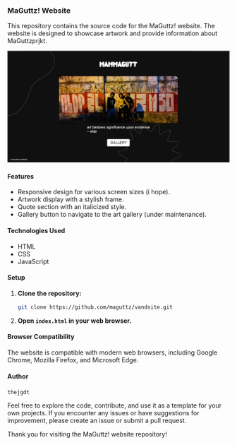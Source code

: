 ### MaGuttz! Website

This repository contains the source code for the MaGuttz! website. The website is designed to showcase artwork and provide information about MaGuttzprjkt.

![MaGuttz! Website Preview](images/preview.jpeg)

#### Features

- Responsive design for various screen sizes (i hope).
- Artwork display with a stylish frame.
- Quote section with an italicized style.
- Gallery button to navigate to the art gallery (under maintenance).

#### Technologies Used

- HTML
- CSS
- JavaScript

#### Setup

1. **Clone the repository:**

   ```bash
   git clone https://github.com/maguttz/vandsite.git
   ```

2. **Open `index.html` in your web browser.**

#### Browser Compatibility

The website is compatible with modern web browsers, including Google Chrome, Mozilla Firefox, and Microsoft Edge.

#### Author

`thejgdt`

Feel free to explore the code, contribute, and use it as a template for your own projects. If you encounter any issues or have suggestions for improvement, please create an issue or submit a pull request.

Thank you for visiting the MaGuttz! website repository!